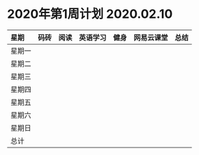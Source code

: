 # 2020年第1周计划 2020.02.10

 星期|码砖|阅读|英语学习|健身|网易云课堂|总结
:-----------|:------------|:--------|:---------|:---------|:---------|:---------
星期一| | | | | | |
星期二| | | | | | |
星期三| | | |  |  |
星期四| | | |  | | |
星期五| | | | | | |
星期六| | | |  | | |
星期日| | | | | | |
总计|  | | | | | |
